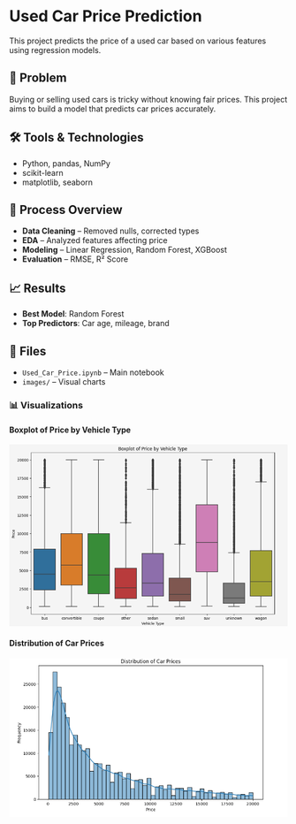 # Used Car Price Prediction

This project predicts the price of a used car based on various features using regression models.

## 🧩 Problem
Buying or selling used cars is tricky without knowing fair prices. This project aims to build a model that predicts car prices accurately.

## 🛠️ Tools & Technologies
- Python, pandas, NumPy
- scikit-learn
- matplotlib, seaborn

## 🔄 Process Overview
- **Data Cleaning** – Removed nulls, corrected types
- **EDA** – Analyzed features affecting price
- **Modeling** – Linear Regression, Random Forest, XGBoost
- **Evaluation** – RMSE, R² Score

## 📈 Results
- **Best Model**: Random Forest
- **Top Predictors**: Car age, mileage, brand

## 📁 Files
- `Used_Car_Price.ipynb` – Main notebook
- `images/` – Visual charts

### 📊 Visualizations

#### Boxplot of Price by Vehicle Type
![Boxplot of Price by Vehicle Type](images/Boxplot_vehicle_price.png)

#### Distribution of Car Prices
![Distribution of Car Prices](images/Price_distribution.png)

